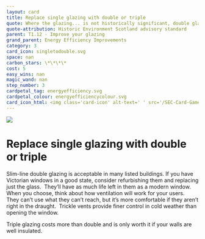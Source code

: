 ```yaml
---
layout: card
title: Replace single glazing with double or triple
quote: Where the glazing... is not historically significant, double glazing units such as slimline can often be fitted into the existing window frames.
quote-attribution: Historic Environment Scotland advisory standard
parent: T1.12 - Improve your glazing
grand_parent: Energy Efficiency Improvements 
category: 3
card_icon: singletodouble.svg
space: nan
carbon_stars: \*\*\*\*
cost: 5
easy_wins: nan
magic_wand: nan
step_number: 3
cardpetal_tag: energyefficiency.svg
cardpetal_colour: energyefficiencycolour.svg
card_icon_html: <img class='card-icon' alt-text=' ' src='/SEC-Card-Game/graphics/card_icons/singletodouble.svg'>
---
```


<img class='card-icon' alt-text=' ' src='/SEC-Card-Game/graphics/card_icons/singletodouble.svg'>
<h1>Replace single glazing with double or triple</h1>

<p>Slim-line double glazing is acceptable in many listed buildings. If you have Victorian windows in a good state, consider refurbishing them and replacing just the glass.  They’ll have as much life left in them as a modern window.  When you choose, think about how ventilation will work for your users.  They can’t use what they can’t reach, but it’s more comfortable if they aren’t right in the draught.  Trickle vents provide finer control in cold weather than opening the window.   </p><p>Triple glazing costs more than double and is only worth it if your walls are well insulated. </p> 

